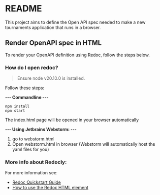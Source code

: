 ﻿# README

This project aims to define the Open API spec needed to make a new tournaments application that runs in a browser.

## Render OpenAPI spec in HTML

To render your OpenAPI definition using Redoc, follow the steps below.

### How do I open redoc?

> Ensure node v20.10.0 is installed.

Follow these steps:

**--- Commandline ---**

```shell
npm install
npm start
```

The index.html page will be opened in your browser automatically

**--- Using Jetbrains Webstorm: ---**

1) go to webstorm.html
2) Open webstorm.html in browser (Webstorm will automatically host the yaml files for you)

### More info about Redocly:

For more information see:

* <a href="https://redocly.com/docs/redoc/quickstart/">Redoc Quickstart Guide</a>
* <a href="https://redocly.com/docs/redoc/deployment/html/">How to use the Redoc HTML element</a>
